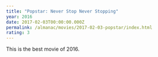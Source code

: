 ```yaml
---
title: "Popstar: Never Stop Never Stopping"
year: 2016
date: 2017-02-03T00:00:00.000Z
permalink: /almanac/movies/2017-02-03-popstar/index.html
rating: 3
---
```


This is the best movie of 2016.
